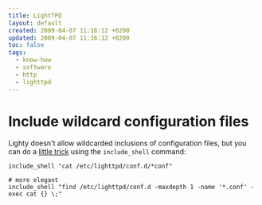 ```yaml
---
title: LightTPD
layout: default
created: 2009-04-07 11:16:12 +0200
updated: 2009-04-07 11:16:12 +0200
toc: false
tags:
  - know-how
  - software
  - http
  - lighttpd
---
```

Include wildcard configuration files
====================================

Lighty doesn't allow wildcarded inclusions of configuration files, but you can do a [little trick](http://redmine.lighttpd.net/issues/show/1221)
using the `include_shell` command:

~~~
include_shell "cat /etc/lighttpd/conf.d/*conf"

# more elegant
include_shell "find /etc/lighttpd/conf.d -maxdepth 1 -name '*.conf' -exec cat {} \;"
~~~
